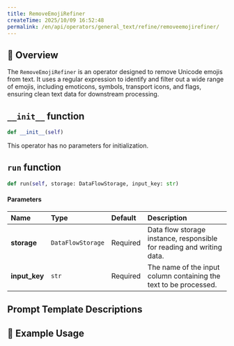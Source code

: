 ```yaml
---
title: RemoveEmojiRefiner
createTime: 2025/10/09 16:52:48
permalink: /en/api/operators/general_text/refine/removeemojirefiner/
---
```


## 📘 Overview

The `RemoveEmojiRefiner` is an operator designed to remove Unicode emojis from text. It uses a regular expression to identify and filter out a wide range of emojis, including emoticons, symbols, transport icons, and flags, ensuring clean text data for downstream processing.

## `__init__` function

```python
def __init__(self)
```

This operator has no parameters for initialization.

## `run` function

```python
def run(self, storage: DataFlowStorage, input_key: str)
```

#### Parameters

| Name          | Type              | Default | Description                                                        |
| :------------ | :---------------- | :------ | :----------------------------------------------------------------- |
| **storage**   | `DataFlowStorage` | Required | Data flow storage instance, responsible for reading and writing data. |
| **input_key** | `str`             | Required | The name of the input column containing the text to be processed.     |

## Prompt Template Descriptions

## 🧠 Example Usage
